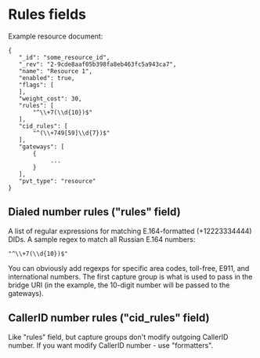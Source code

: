 
# Rules fields

Example resource document:

    {
       "_id": "some_resource_id",
       "_rev": "2-9cde8aaf05b398fa8eb463fc5a943ca7",
       "name": "Resource 1",
       "enabled": true,
       "flags": [
       ],
       "weight_cost": 30,
       "rules": [
           "^\\+7(\\d{10})$"
       ],
       "cid_rules": [
           "^(\\+749[59]\\d{7})$"
       ],
       "gateways": [
           {
                ...
           }
       ],
       "pvt_type": "resource"
    }

## Dialed number rules ("rules" field)
A list of regular expressions for matching E.164-formatted (+12223334444) DIDs. A sample regex to match all Russian E.164 numbers:

    "^\\+7(\\d{10})$"

You can obviously add regexps for specific area codes, toll-free, E911, and international numbers. The first capture group is what is used to pass in the bridge URI (in the example, the 10-digit number will be passed to the gateways).

## CallerID number rules ("cid_rules" field)
Like "rules" field, but capture groups don't modify outgoing CallerID number. If you want modify CallerID number - use "formatters".

